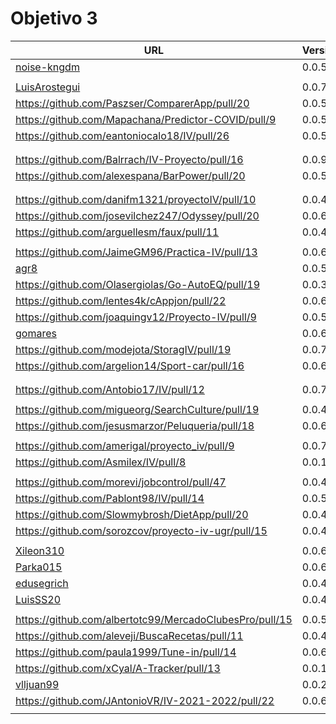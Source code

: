 # Objetivo 3


| URL                                                                 | Versión | Alcanzado |
|---------------------------------------------------------------------|---------|-----------|
| [noise-kngdm](https://github.com/noise-kngdm/music-matcher/pull/14) | 0.0.5   | ✓         |
| <!-- Enlace de Esturillo98 -->                                      |         |           |
| [LuisArostegui](https://github.com/LuisArostegui/MyWallet/pull/12)  | 0.0.7   | ✓         |
| https://github.com/Paszser/ComparerApp/pull/20                      | 0.0.5   | ✓         |
| https://github.com/Mapachana/Predictor-COVID/pull/9                 | 0.0.5   | ✓         |
| https://github.com/eantoniocalo18/IV/pull/26                        | 0.0.5   | ✓         |
| <!-- Enlace de NachoCarher -->                                      |         |           |
| <!-- Enlace de C L A -->                                            |         |           |
| https://github.com/Balrrach/IV-Proyecto/pull/16                     | 0.0.9   | ✓         |
| https://github.com/alexespana/BarPower/pull/20                      | 0.0.5   | ✓         |
| <!-- Enlace de Javierexmar -->                                      |         |           |
| <!-- Enlace de MarinoFajardo -->                                    |         |           |
| https://github.com/danifm1321/proyectoIV/pull/10                    | 0.0.4   | ✓         |
| https://github.com/josevilchez247/Odyssey/pull/20                   | 0.0.6   | ✗         |
| https://github.com/arguellesm/faux/pull/11                          | 0.0.4   | ✓         |
| <!-- Enlace de DFolchA -->                                          |         |           |
| https://github.com/JaimeGM96/Practica-IV/pull/13                    | 0.0.6   | ✓         |
| [agr8](https://github.com/agr8/Planner-IV/pull/21)                  | 0.0.5   | ✓         |
| https://github.com/Olasergiolas/Go-AutoEQ/pull/19                   | 0.0.3   | ✓         |
| https://github.com/lentes4k/cAppjon/pull/22                         | 0.0.6   | ✓         |
| https://github.com/joaquingv12/Proyecto-IV/pull/9                   | 0.0.5   | ✓         |
| [gomares](https://github.com/gomares/Proyecto_IV/pull/19)           | 0.0.6   | ✓         |
| https://github.com/modejota/StoragIV/pull/19                        | 0.0.7   | ✓         |
| https://github.com/argelion14/Sport-car/pull/16                     | 0.0.6   | ✗         |
| <!-- Enlace de juanmihdz -->                                        |         |           |
| <!-- Enlace de venrra -->                                           |         |           |
| https://github.com/Antobio17/IV/pull/12                             | 0.0.7   | ✓         |
| <!-- Enlace de manujurado1 -->                                      |         |           |
| https://github.com/migueorg/SearchCulture/pull/19                   | 0.0.4   | ✓         |
| https://github.com/jesusmarzor/Peluqueria/pull/18                   | 0.0.6   | ✓         |
| <!-- Enlace de francisco3207 -->                                    |         |           |
| https://github.com/amerigal/proyecto_iv/pull/9                      | 0.0.7   | ✓         |
| https://github.com/Asmilex/IV/pull/8                                | 0.0.10  | ✓         |
| <!-- Enlace de ismaelmontesinos -->                                 |         |           |
| https://github.com/morevi/jobcontrol/pull/47                        | 0.0.4   | ✓         |
| https://github.com/Pablont98/IV/pull/14                             | 0.0.5   | ✓         |
| https://github.com/Slowmybrosh/DietApp/pull/20                      | 0.0.4   | ✓         |
| https://github.com/sorozcov/proyecto-iv-ugr/pull/15                 | 0.0.4   | ✓         |
| <!-- Enlace de jlortega00 -->                                       |         |           |
| [Xileon310](https://github.com/Xileon310/IV-Project/pull/26)        | 0.0.6   | ✓         |
| [Parka015](https://github.com/Parka015/SerieMotion-IV/pull/9)       | 0.0.6   | ✓         |
| [edusegrich](https://github.com/edusegrich/OpoTests/pull/30)        | 0.0.4   | ✓         |
| [LuisSS20](https://github.com/LuisSS20/DontWait/pull/9)             | 0.0.4   | ✓         |
| <!-- Enlace de juanfran00 -->                                       |         |           |
| https://github.com/albertotc99/MercadoClubesPro/pull/15             | 0.0.5   | ✓         |
| https://github.com/aleveji/BuscaRecetas/pull/11                     | 0.0.4   | ✓         |
| https://github.com/paula1999/Tune-in/pull/14                        | 0.0.6   | ✓         |
| https://github.com/xCyal/A-Tracker/pull/13                          | 0.0.1   | ✗         |
| [vlljuan99](https://github.com/vlljuan99/gasolinapp/pull/21)        | 0.0.2   | ✓         |
| https://github.com/JAntonioVR/IV-2021-2022/pull/22                  | 0.0.6   | ✓         |
| <!-- Enlace de pablozafra97 -->                                     |         |           |
